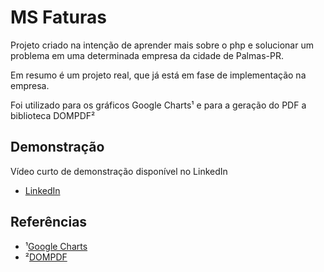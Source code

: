 # MS Faturas

Projeto criado na intenção de aprender mais sobre o php e solucionar um problema em uma determinada empresa da cidade de Palmas-PR.

Em resumo é um projeto real, que já está em fase de implementação na empresa.

Foi utilizado para os gráficos Google Charts¹ e para a geração do PDF a biblioteca DOMPDF²





## Demonstração

Vídeo curto de demonstração disponível no LinkedIn
 - [LinkedIn](https://www.linkedin.com/posts/alisson-hanael_javascript-google-php-activity-7067653936974880768-hRec?utm_source=share&utm_medium=member_desktop)


## Referências

- ¹[Google Charts](https://developers.google.com/chart?hl=pt-br)
- ²[DOMPDF](https://github.com/dompdf/dompdf)


